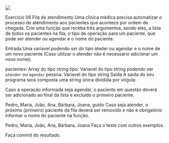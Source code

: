 ![](https://i.imgur.com/xG74tOh.png)

Exercício 06
Fila de atendimento
Uma clínica médica precisa automatizar o processo de atendimento aos pacientes que acontece por ordem de chegada. Crie uma função que receba três argumentos, sendo eles, a lista de todos os pacientes na fila, o tipo de operação para um paciente, que pode ser atender ou agendar e o nome do paciente.

Entrada
Uma variavel podendo ser do tipo ateder ou agendar e o nome de um novo paciente (Caso utilizar o atender não é necessario adicionar um novo nome):

pacientes: Array do tipo string
tipo: Variavel do tipo string podendo ser `atender` ou `agendar`
pessoa: Variavel do tipo string
Saida
A saida do seu programa será composta uma string única dividida por virgula:

Caso a operação informada seja agendar, o paciente em questão deverá ser adicionado ao final da lista e excluido o primeiro paciente.

Pedro, Maria, João, Ana, Bárbara, Joana, guido
Caso seja atender, o próximo (primeiro) paciente da fila deverá ser removido e não é obrigatório informar o nome do paciente na função.

Pedro, Maria, João, Ana, Bárbara, Joana
Faça o teste com outros exemplos.

Faça commit do resultado.
